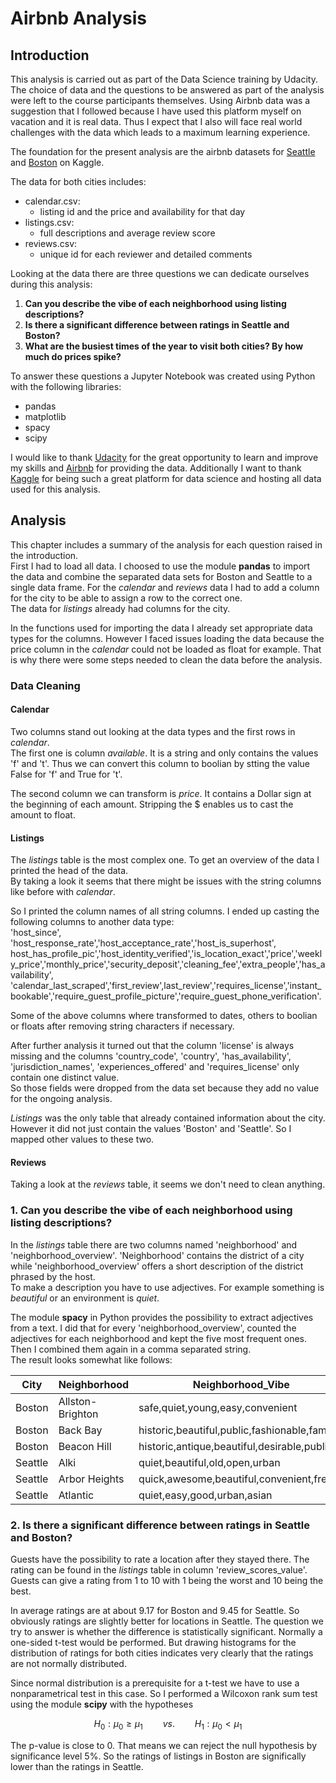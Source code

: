 # Airbnb Analysis

## Introduction
This analysis is carried out as part of the Data Science training by Udacity. The choice of data and the questions to be answered as part of the analysis were left to the course participants themselves.
Using Airbnb data was a suggestion that I followed because I have used this platform myself on vacation and it is real data. Thus I expect that I also will face real world challenges with the data which leads to a maximum learning experience.

The foundation for the present analysis are the airbnb datasets for [Seattle](https://www.kaggle.com/datasets/airbnb/seattle) and [Boston](https://www.kaggle.com/datasets/airbnb/boston) on Kaggle.

The data for both cities includes:
- calendar.csv:
   - listing id and the price and availability for that day
- listings.csv:
  - full descriptions and average review score
- reviews.csv:
  - unique id for each reviewer and detailed comments
 
Looking at the data there are three questions we can dedicate ourselves during this analysis:
1. **Can you describe the vibe of each neighborhood using listing descriptions?**
2. **Is there a significant difference between ratings in Seattle and Boston?**
3. **What are the busiest times of the year to visit both cities? By how much do prices spike?**

To answer these questions a Jupyter Notebook was created using Python with the following libraries:
- pandas
- matplotlib
- spacy
- scipy

I would like to thank [Udacity](https://www.udacity.com) for the great opportunity to learn and improve my skills and [Airbnb](https://www.airbnb.com) for providing the data. Additionally I want to thank [Kaggle](https://www.kaggle.com) for being such a great platform for data science and hosting all data used for this analysis.

## Analysis
This chapter includes a summary of the analysis for each question raised in the introduction.  
First I had to load all data. I choosed to use the module **pandas** to import the data and combine the separated data sets for Boston and Seattle to a single data frame. For the *calendar* and *reviews* data I had to add a column for the city to be able to assign a row to the correct one.  
The data for *listings* already had columns for the city.

In the functions used for importing the data I already set appropriate data types for the columns. However I faced issues loading the data because the price column in the *calendar* could not be loaded as float for example. That is why there were some steps needed to clean the data before the analysis.

### Data Cleaning
#### Calendar
Two columns stand out looking at the data types and the first rows in *calendar*.  
The first one is column *available*. It is a string and only contains the values 'f' and 't'. Thus we can convert this column to boolian by stting the value False for 'f' and True for 't'.

The second column we can transform is *price*. It contains a Dollar sign at the beginning of each amount. Stripping the $ enables us to cast the amount to float.

#### Listings
The *listings* table is the most complex one. To get an overview of the data I printed the head of the data.  
By taking a look it seems that there might be issues with the string columns like before with *calendar*.

So I printed the column names of all string columns. I ended up casting the following columns to another data type:  
'host_since', 'host_response_rate','host_acceptance_rate','host_is_superhost', host_has_profile_pic','host_identity_verified','is_location_exact','price','weekly_price','monthly_price','security_deposit','cleaning_fee','extra_people','has_availability', 'calendar_last_scraped','first_review',last_review','requires_license','instant_bookable','require_guest_profile_picture','require_guest_phone_verification'.

Some of the above columns where transformed to dates, others to boolian or floats after removing string characters if necessary.

After further analysis it turned out that the column 'license' is always missing and the columns 'country_code', 'country', 'has_availability', 'jurisdiction_names', 'experiences_offered' and 'requires_license' only contain one distinct value.  
So those fields were dropped from the data set because they add no value for the ongoing analysis.

*Listings* was the only table that already contained information about the city. However it did not just contain the values 'Boston' and 'Seattle'. So I mapped other values to these two.

#### Reviews
Taking a look at the *reviews* table, it seems we don't need to clean anything.

### 1. Can you describe the vibe of each neighborhood using listing descriptions?
In the *listings* table there are two columns named 'neighborhood' and 'neighborhood_overview'. 'Neighborhood' contains the district of a city while 'neighborhood_overview' offers a short description of the district phrased by the host.  
To make a description you have to use adjectives. For example something is *beautiful* or an environment is *quiet*.

The module **spacy** in Python provides the possibility to extract adjectives from a text. I did that for every 'neighborhood_overview', counted the adjectives for each neighborhood and kept the five most frequent ones. Then I combined them again in a comma separated string.  
The result looks somewhat like follows:

|City|Neighborhood|Neighborhood_Vibe|
|------------|-------------------|------------------------------|
|Boston|Allston-Brighton|safe,quiet,young,easy,convenient|
|Boston|Back Bay|historic,beautiful,public,fashionable,famous|
|Boston|Beacon Hill|historic,antique,beautiful,desirable,public|
|Seattle|Alki|quiet,beautiful,old,open,urban|
|Seattle|Arbor Heights|quick,awesome,beautiful,convenient,free|
|Seattle|Atlantic|quiet,easy,good,urban,asian|

### 2. Is there a significant difference between ratings in Seattle and Boston?
Guests have the possibility to rate a location after they stayed there. The rating can be found in the *listings* table in column 'review_scores_value'. Guests can give a rating from 1 to 10 with 1 being the worst and 10 being the best.

In average ratings are at about 9.17 for Boston and 9.45 for Seattle. So obviously ratings are slightly better for locations in Seattle. The question we try to answer is whether the difference is statistically significant.
Normally a one-sided t-test would be performed. But drawing histograms for the distribution of ratings for both cities indicates very clearly that the ratings are not normally distributed.

Since normal distribution is a prerequisite for a t-test we have to use a nonparametrical test in this case. So I performed a Wilcoxon rank sum test using the module **scipy** with the hypotheses

```math
H_{0}: \mu_{0}\geq\mu_{1} \qquad vs. \qquad H_{1}: \mu_{0} < \mu_{1}
```

The p-value is close to 0. That means we can reject the null hypothesis by significance level 5%. So the ratings of listings in Boston are significally lower than the ratings in Seattle.
